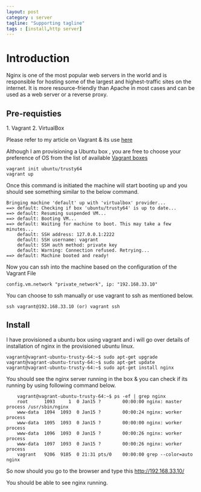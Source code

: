 ```yaml
---
layout: post
category : server
tagline: "Supporting tagline"
tags : [install,http server]
---
```


<h1>Introduction</h1>

Nginx is one of the most popular web servers in the world and is responsible for hosting some of the largest and highest-traffic sites on the internet. It is more resource-friendly than Apache in most cases and can be used as a web server or a reverse proxy.


<h2>Pre-requisties</h2>
1. Vagrant
2. VirtualBox

Please refer to my article on Vagrant & its use [here](http://karpra.github.io/devops/2014/09/19/introduction%20to%20vagrant/)

Although I am provisioning a Ubuntu box , you are free to choose your preference of OS from the list of available
[Vagrant boxes](http://www.vagrantbox.es/)

    vagrant init ubuntu/trusty64
    vagrant up
    
Once this command is initiated the machine will start booting up and you should see something similar to the below command.

    Bringing machine 'default' up with 'virtualbox' provider...
    ==> default: Checking if box 'ubuntu/trusty64' is up to date...
    ==> default: Resuming suspended VM...
    ==> default: Booting VM...
    ==> default: Waiting for machine to boot. This may take a few minutes...
        default: SSH address: 127.0.0.1:2222
        default: SSH username: vagrant
        default: SSH auth method: private key
        default: Warning: Connection refused. Retrying...
    ==> default: Machine booted and ready!
    
Now you can ssh into the machine based on the configuration of the Vagrant File 

    config.vm.network "private_network", ip: "192.168.33.10"

You can choose to ssh manually or use vagrant to ssh as mentioned below.
    
<pre><code>ssh vagrant@192.168.33.10 (or) vagrant ssh</code></pre>
    
<h2>Install</h2>

I have provisioned a ubuntu box using vagrant and i will go over details of installation of nginx in the provisioned ubuntu linux.

    vagrant@vagrant-ubuntu-trusty-64:~$ sudo apt-get upgrade
    vagrant@vagrant-ubuntu-trusty-64:~$ sudo apt-get update
    vagrant@vagrant-ubuntu-trusty-64:~$ sudo apt-get install nginx
    
You should see the nginx server running in the box & you can check if its running by using following command below.

        vagrant@vagrant-ubuntu-trusty-64:~$ ps -ef | grep nginx
        root      1093     1  0 Jan15 ?        00:00:00 nginx: master process /usr/sbin/nginx
        www-data  1094  1093  0 Jan15 ?        00:00:24 nginx: worker process
        www-data  1095  1093  0 Jan15 ?        00:00:00 nginx: worker process
        www-data  1096  1093  0 Jan15 ?        00:00:26 nginx: worker process
        www-data  1097  1093  0 Jan15 ?        00:00:26 nginx: worker process
        vagrant   9206  9185  0 21:31 pts/0    00:00:00 grep --color=auto nginx

So now should you go to the browser and type this http://192.168.33.10/

You should be able to see nginx running.








